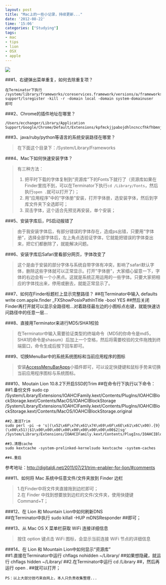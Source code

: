 ```yaml
---
layout: post
title: "Mac上的一些小记录，持续更新..."
date: '2012-08-22'
time: '15:06'
categories: ["Studying"]
tags: 
- mac
- tips
- lion
- OSX
- apple
---
```

<img src="{{urls.media}}/img/tips-mac/title.jpg"/>

###1、右键弹出菜单重复，如何去除重复项？

	在Terminator下执行
	/system/library/frameworks/coreservices.framework/versions/a/frameworks/launchservices.framework/versions/a/  support/lsregister -kill -r -domain local -domain system-domainuser
	即可  
  
###2、Chrome的插件地址在哪里？  

	/Users/ecchanger/Library/Application Support/Google/Chrome/Default/Extensions/kpfmckjjpabojdhlncnccfhkfhbmnjfi/0.1.5_0` 

###3、java/ruby/python等语言的系统安装路径在哪里？

>在下面这个目录下：/System/Library/Frameworks

###4、Mac下如何快速安装字体？
>有三种方法：  
>1. 把平时下载的字体复制到“资源库”下的Fonts下就行了（资源库如果在Finder里找不到，可以在Terminator下执行`cd /Library/Fonts`，然后执行`open .`就可以打开了）；  
>2. 用“应用程序”中的“字体册”安装，打开字体册，选安装字体，然后到字库文件夹下全选即可；  
>3. 双击字体，这个适合先预览再安装，单个安装；  
  
###5、安装字库后，PS启动报错了  
>由于我安装字体后，有部分错误的字体存在，造成ps出错，只要用“字体册”，选择全部字体后，左上角点选验证字体，它就能把错误的字体查出来，把它们都删除了，就能解决问题。

###6、安装字库后Safari里看部分网页，字体改变了  
>这个是由于安装的部分字体与系统自带字体有冲突，影响了safari默认字体，删除这些字体就可以正常显示。打开"字体册"，大家细心留意一下，字体的右边会有一个小黑点。这就是系统正用运用的一些字体。只要大家把相应的字体找出来，停用或删去，就能正常显示了。

###7、如何在Finder标题栏上显示完整路径？
	##在Terminator中输入
	defaults write com.apple.finder _FXShowPosixPathInTitle -bool YES
	##然后关闭Finder再打开就可以显示全路径啦...对着路径最左边的小图标点右键，就能快速访问路径中的任意一层…

###8、直接用Terminator来进行MD5/SHA1校验  
>在Terminator中输入需要验证类型的终端命令（MD5的你命令是md5，SHA1的命令是shasum）后加上一个空格，然后将需要校验的文件拖拽到终端窗口，命令生成后按下回车即可。

###9、切换MenuBar中的系统系统图标和当前应用程序的图标  
>安装[AccessMenuBarApps](http://www.ortisoft.de/en/accessmenubarapps/ "AccessMenuBarApps")小插件即可，可以设定快捷键和鼠标手势来切换当前应用程序图标与系统图标。  

###10、Moutain Lion 10.8.2下开启SSD的Trim
	##在命令行下执行以下命令：  
	##1.备份文件
	sudo cp /System/Library/Extensions/IOAHCIFamily.kext/Contents/PlugIns/IOAHCIBlockStorage.kext/Contents/MacOS/IOAHCIBlockStorage /System/Library/Extensions/IOAHCIFamily.kext/Contents/PlugIns/IOAHCIBlockStorage.kext/Contents/MacOS/IOAHCIBlockStorage.original

	##2.激活Trim
	sudo perl -pi -e 's|(\x52\x6F\x74\x61\x74\x69\x6F\x6E\x61\x6C\x00).{9}(\x00\x51)|$1\x00\x00\x00\x00\x00\x00\x00\x00\x00$2|sg' /System/Library/Extensions/IOAHCIFamily.kext/Contents/PlugIns/IOAHCIBlockStorage.kext/Contents/MacOS/IOAHCIBlockStorage

	##3.清理cache  
	sudo kextcache -system-prelinked-kernelsudo kextcache -system-caches

	##4.重启  

参考地址：<http://digitaldj.net/2011/07/21/trim-enabler-for-lion/#comments>  

###11、如何将 Mac 系统中任意文件/文件夹放到 Finder 边栏  
>1.在Finder中将文件夹直接拖到边栏即可；  
>2.在 Finder 中找到想要放到边栏的文件/文件夹，使用快捷键 Command+T；  

###12、在 Lion 和 Mountain Lion中如何刷新DNS  
	##在Terminator中执行
	sudo killall -HUP mDNSResponder
	##即可；  

###13、从 Mac OS X 菜单栏获取 WiFi 连接详细信息  
>按住 option 键点击 WiFi 图标，会显示当前连接 WiFi 节点的详细信息  

###14、在 Lion 和 Mountain Lion中如何显示“资源库”   
	##1.直接在Terminator中运行
	chflags nohidden ~/Library/
	##如果想隐藏，就运行
	chflags hidden ~/Library/
	##2.在Terminator中运行
	cd /Library
	##，然后再运行
	open .
	##就可以打开；  

`PS：以上大部分技巧来自网上，本人只负责收集整理...`


